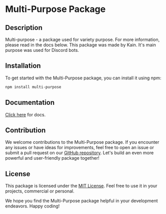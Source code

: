 # Multi-Purpose Package

## Description

Multi-purpose - a package used for variety purpose. For more information, please read in the docs below.
This package was made by Kain. It's main purpose was used for Discord bots.

## Installation

To get started with the Multi-Purpose package, you can install it using npm:

```bash
npm install multi-purpose
```

## Documentation
[Click here](https://kainthedev.github.io/multi-documentation/) for docs.

## Contribution

We welcome contributions to the Multi-Purpose package. If you encounter any issues or have ideas for improvements, feel free to open an issue or submit a pull request on our [GitHub repository](https://github.com/KainTheDev/multi-purpose). Let's build an even more powerful and user-friendly package together!

## License

This package is licensed under the [MIT License](https://opensource.org/licenses/MIT). Feel free to use it in your projects, commercial or personal.

We hope you find the Multi-Purpose package helpful in your development endeavors. Happy coding!